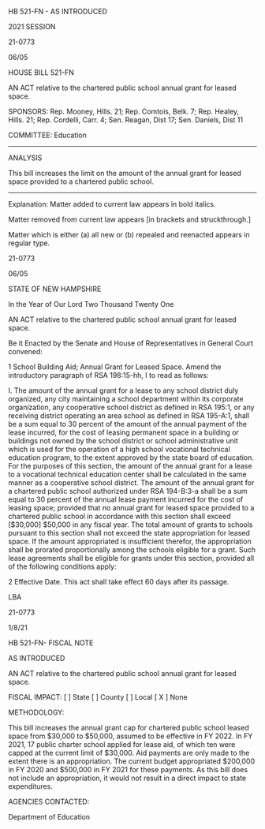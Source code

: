  HB 521-FN - AS INTRODUCED

 

 

2021 SESSION

 21-0773

 06/05

 

HOUSE BILL 521-FN

 

AN ACT relative to the chartered public school annual grant for leased space.

 

SPONSORS: Rep. Mooney, Hills. 21; Rep. Comtois, Belk. 7; Rep. Healey, Hills. 21; Rep. Cordelli, Carr. 4; Sen. Reagan, Dist 17; Sen. Daniels, Dist 11

 

COMMITTEE: Education

 

-----------------------------------------------------------------

 

ANALYSIS

 

 This bill increases the limit on the amount of the annual grant for leased space provided to a chartered public school.

 

- - - - - - - - - - - - - - - - - - - - - - - - - - - - - - - - - - - - - - - - - - - - - - - - - - - - - - - - - - - - - - - - - - - - - - - - - - - 

 

Explanation: Matter added to current law appears in bold italics.

 Matter removed from current law appears [in brackets and struckthrough.]

 Matter which is either (a) all new or (b) repealed and reenacted appears in regular type.

 21-0773

 06/05

 

STATE OF NEW HAMPSHIRE

 

In the Year of Our Lord Two Thousand Twenty One

 

AN ACT relative to the chartered public school annual grant for leased space.

 

Be it Enacted by the Senate and House of Representatives in General Court convened:

 

 1 School Building Aid; Annual Grant for Leased Space. Amend the introductory paragraph of RSA 198:15-hh, I to read as follows:

 I. The amount of the annual grant for a lease to any school district duly organized, any city maintaining a school department within its corporate organization, any cooperative school district as defined in RSA 195:1, or any receiving district operating an area school as defined in RSA 195-A:1, shall be a sum equal to 30 percent of the amount of the annual payment of the lease incurred, for the cost of leasing permanent space in a building or buildings not owned by the school district or school administrative unit which is used for the operation of a high school vocational technical education program, to the extent approved by the state board of education. For the purposes of this section, the amount of the annual grant for a lease to a vocational technical education center shall be calculated in the same manner as a cooperative school district. The amount of the annual grant for a chartered public school authorized under RSA 194-B:3-a shall be a sum equal to 30 percent of the annual lease payment incurred for the cost of leasing space; provided that no annual grant for leased space provided to a chartered public school in accordance with this section shall exceed [$30,000] $50,000 in any fiscal year. The total amount of grants to schools pursuant to this section shall not exceed the state appropriation for leased space. If the amount appropriated is insufficient therefor, the appropriation shall be prorated proportionally among the schools eligible for a grant. Such lease agreements shall be eligible for grants under this section, provided all of the following conditions apply: 

 2 Effective Date. This act shall take effect 60 days after its passage.

 

LBA

 21-0773

 1/8/21

 

HB 521-FN- FISCAL NOTE

AS INTRODUCED

 

AN ACT relative to the chartered public school annual grant for leased space.

 

FISCAL IMPACT: [ ] State [ ] County [ ] Local [ X ] None

   

 

  METHODOLOGY:

This bill increases the annual grant cap for chartered public school leased space from $30,000 to $50,000, assumed to be effective in FY 2022. In FY 2021, 17 public charter school applied for lease aid, of which ten were capped at the current limit of $30,000. Aid payments are only made to the extent there is an appropriation. The current budget appropriated $200,000 in FY 2020 and $500,000 in FY 2021 for these payments. As this bill does not include an appropriation, it would not result in a direct impact to state expenditures.

 

AGENCIES CONTACTED:

Department of Education

 

